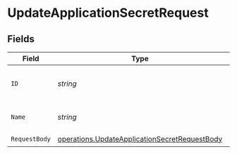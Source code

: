# UpdateApplicationSecretRequest


## Fields

| Field                                                                                                          | Type                                                                                                           | Required                                                                                                       | Description                                                                                                    |
| -------------------------------------------------------------------------------------------------------------- | -------------------------------------------------------------------------------------------------------------- | -------------------------------------------------------------------------------------------------------------- | -------------------------------------------------------------------------------------------------------------- |
| `ID`                                                                                                           | *string*                                                                                                       | :heavy_check_mark:                                                                                             | The unique identifier of the application.                                                                      |
| `Name`                                                                                                         | *string*                                                                                                       | :heavy_check_mark:                                                                                             | The name of the secret.                                                                                        |
| `RequestBody`                                                                                                  | [operations.UpdateApplicationSecretRequestBody](../../models/operations/updateapplicationsecretrequestbody.md) | :heavy_check_mark:                                                                                             | N/A                                                                                                            |